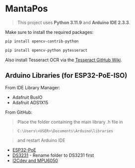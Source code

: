 # MantaPos

> This project uses **Python 3.11.9** and **Arduino IDE 2.3.3**.

Make sure to install the required packages:

```sh
pip install opencv-contrib-python
```

```sh
pip install opencv-python pytesseract   
```
Also install Tesseract OCR via the [Tesseract GitHub Wiki](https://github.com/UB-Mannheim/tesseract/wiki).

## Arduino Libraries (for ESP32-PoE-ISO)
From IDE Library Manager: 
- Adafruit BusIO
- Adafruit ADS1X15

From GitHub:
> Place the folder containing the main library .h file in 

> `C:\Users\<USER>\Documents\Arduino\libraries`

> and restart Arduino IDE
- [ESP32-PoE](https://github.com/OLIMEX/ESP32-POE/tree/master/SOFTWARE/ARDUINO)
- [DS3231](https://github.com/OLIMEX/MOD-RTC2/tree/master/Software/MOD-RTC2) - Rename folder to DS3231 first
- [I2Cdev and MPU6050](https://github.com/jrowberg/i2cdevlib/tree/master/Arduino)